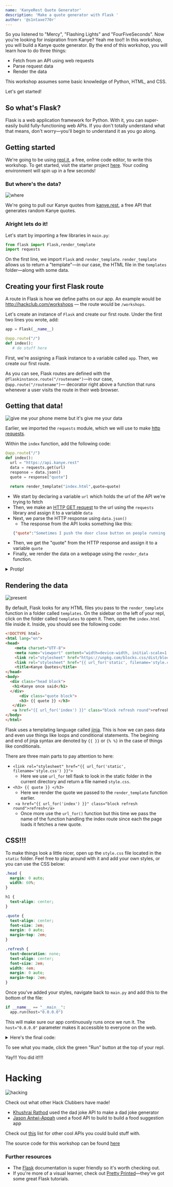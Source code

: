 ```yaml
---
name: 'KanyeRest Quote Generator'
description: 'Make a quote generator with Flask '
author: '@s1ntaxe770r'
---
```


So you listened to "Mercy", "Flashing Lights" and "FourFiveSeconds". Now you're looking for insipration from Kanye? Yeah me too!! In this workshop, you will build a Kanye quote generator. By the end of this workshop, you will learn how to do three things:

- Fetch from an API using web requests
- Parse request data
- Render the data

This workshop assumes some basic knowledge of Python, HTML, and CSS.

Let's get started!

## So what's Flask?

Flask is a web application framework for Python. With it, you can super-easily build fully-functioning web APIs. If you don't totally understand what that means, don't worry—you'll begin to understand it as you go along.

## Getting started

We're going to be using [repl.it](https://repl.it), a free, online code editor, to write this workshop. To get started, visit the starter project [here](https://repl.it/@JubrilOyetunji/kanyerest). Your coding environment will spin up in a few seconds!

### But where's the data?

![where](https://cloud-c2egtgknk.vercel.app/0where.gif)

We're going to pull our Kanye quotes from [kanye.rest](https://kanye.rest), a free API that generates random Kanye quotes.

### Alright lets do it!

Let's start by importing a few libraries in `main.py`:

```python
from flask import Flask,render_template
import requests
```

On the first line, we import `Flask` and `render_template`. `render_template` allows us to return a "template"—in our case, the HTML file in the `templates` folder—along with some data.

## Creating your first Flask route

A route in Flask is how we define paths on our app. An example would be http://hackclub.com/workshops — the route would be `/workshops`.

Let's create an instance of `Flask` and create our first route. Under the first two lines you wrote, add:

```python
app = Flask(__name__)

@app.route("/")
def index():
   # do stuff here
```

First, we're assigning a Flask instance to a variable called `app`. Then, we create our first route.

As you can see, Flask routes are defined with the `@flaskinstance.route("/routename")`—in our case, `@app.route("/routename")`— decorator right above a function that runs whenever a user visits the route in their web browser.

## Getting that data!

![give me your phone meme but it's give me your data](https://cloud-fosrs2x3k.vercel.app/03e0-2.jpg)

Earlier, we imported the `requests` module, which we will use to make [http requests](https://developer.mozilla.org/en-US/docs/Web/HTTP/Messages).

Within the `index` function, add the following code:

```python
@app.route("/")
def index():
  url = "https://api.kanye.rest"
  data = requests.get(url)
  response = data.json()
  quote = response["quote"]

  return render_template("index.html",quote=quote)
```

- We start by declaring a variable `url` which holds the url of the API we're trying to fetch
- Then, we make an [HTTP GET request](https://developer.mozilla.org/en-US/docs/Web/HTTP/Methods/GET) to the url using the `requests` library and assign it to a variable `data`
- Next, we parse the HTTP response using `data.json()`
  - The response from the API looks something like this:
  ```json
  {"quote":"Sometimes I push the door close button on people running towards the elevator. I just need my own elevator sometimes. My sanctuary."}
  ```
- Then, we get the "quote" from the HTTP response and assign it to a variable `quote`
- Finally, we render the data on a webpage using the `render_data` function.

<details>
  
  <summary>Protip!</summary>
  
  If you want to see the response you get from `response`, add:
  
  ```python
  print(response)
  ```
  
  right after the line that starts with `response =`.
  
</details>

## Rendering the data

![present](https://cloud-8ec0u6szu.vercel.app/0garfield.gif)

By default, Flask looks for any HTML files you pass to the `render_template` function in a folder called `templates`. On the sidebar on the left of your repl, click on the folder called `templates` to open it. Then, open the `index.html` file inside it. Inside, you should see the following code:

```html
<!DOCTYPE html>
<html lang="en">
<head>
    <meta charset="UTF-8">
    <meta name="viewport" content="width=device-width, initial-scale=1.0">
    <link rel="stylesheet" href="https://unpkg.com/blocks.css/dist/blocks.min.css" />
    <link rel="stylesheet" href="{{ url_for('static', filename='style.css') }}">
    <title>Kanye Quotes</title>
</head>
<body>
  <div class="head block">
   <h1>Kanye once said</h1>
  </div>
      <div class="quote block">
      <h3> {{ quote }} </h3>
   </div>
   <a href="{{ url_for('index') }}" class="block refresh round">refresh</a>
</body>
</html>
```

Flask uses a templating language called [jinja](https://jinja.palletsprojects.com/en/2.11.x/). This is how we can pass data and even use things like loops and conditional statements. The begining and end of jinja syntax are denoted by `{{ }}` or `{% %}` in the case of things like conditionals.

There are three main parts to pay attention to here:

- `<link rel="stylesheet" href="{{ url_for('static', filename='style.css') }}">`
  - Here we use `url_for` tell flask to look in the static folder in the current directory and return a file named `style.css`.
- `<h3> {{ quote }} </h3>`
  - Here we render the quote we passed to the `render_template` function earlier.
- ` <a href="{{ url_for('index') }}" class="block refresh round">refresh</a>`
  - Once more use the `url_for()` function but this time we pass the name of the function handling the index route since each the page loads it fetches a new quote.

## CSS!!!

To make things look a little nicer, open up the `style.css` file located in the `static` folder. Feel free to play around with it and add your own styles, or you can use the CSS below:

```CSS
.head {
  margin: 0 auto;
  width: 60%;
}

h1 {
  text-align: center;
}

.quote { 
  text-align: center;
  font-size: 2em;
  margin: 0 auto;
  margin-top: 2em;
}

.refresh {
  text-decoration: none;
  text-align: center;
  font-size: 2em;
  width: 4em;
  margin: 0 auto;
  margin-top: 2em;
}
```

Once you've added your styles, navigate back to `main.py` and add this to the bottom of the file:

```python
if __name__ == "__main__":
  app.run(host="0.0.0.0")
```

This will make sure our app continuously runs once we run it. The `host="0.0.0.0"` parameter makes it accessible to everyone on the web.

<details>
   
  <summary>Here's the final code:</summary>
  
  `main.py`:
  
  ```python
  from flask import Flask,render_template
  import requests

  app = Flask(__name__)

  @app.route("/")
  def index():
    url = "https://api.kanye.rest"
    data = requests.get(url)
    response = data.json()
    quote = response["quote"]

    return render_template("index.html",quote=quote)

  if __name__ == "__main__":
    app.run(host="0.0.0.0")
  ```
  
  `index.html`:
  
  ```html
  <!DOCTYPE html>
  <html lang="en">
    <head>
      <meta charset="UTF-8">
      <meta name="viewport" content="width=device-width, initial-scale=1.0">
      <link rel="stylesheet" href="https://unpkg.com/blocks.css/dist/blocks.min.css" />
      <link rel="stylesheet" href="{{ url_for('static', filename='style.css') }}">
      <title>Kanye Quotes</title>
    </head>
    <body>
      <div class="head block">
        <h1>Kanye once said</h1> 
      </div>
      <div class="quote block">
        <h3> {{ quote }} </h3>
      </div>
      <a href="{{ url_for('index') }}" class="block refresh round">refresh</a>
    </body>
  </html>
  ```
  
  `style.css`:
  
  ```css
  .head {
    margin: 0 auto;
    width: 60%;
  }

  h1 {
    text-align: center;
  }

  .quote { 
    text-align: center;
    font-size: 2em;
    margin: 0 auto;
    margin-top: 2em;
  }

  .refresh {
    text-decoration: none;
    text-align: center;
    font-size: 2em;
    width: 4em;
    margin: 0 auto;
    margin-top: 2em;
  }
   ```
   
</details>

To see what you made, click the green "Run" button at the top of your repl.

Yay!!! You did it!!!!

# Hacking

![hacking](https://cloud-hjufepegf.vercel.app/0hacker_cat.gif)

Check out what other Hack Clubbers have made!

- [Khushraj Rathod](https://repl.it/@KhushrajRathod/RandomJokeGenerator#main.py) used the dad joke API to make a dad joke generator
- [Jason Antwi-Appah](https://repl.it/@JasonAntwiAppah/kanyerest2#main.py) used a food API to build to build a food suggestion app

Check out [this](https://apilist.fun) list for other cool APIs you could build stuff with.

The source code for this workshop can be found [here](https://github.com/s1ntaxe770r/KQG)

### Further resources

- The [Flask](https://flask.palletsprojects.com/en/1.1.x/) documentation is super friendly so it's worth checking out.
- If you're more of a visual learner, check out [Pretty Printed](https://prettyprinted.com)—they've got some great Flask tutorials.
